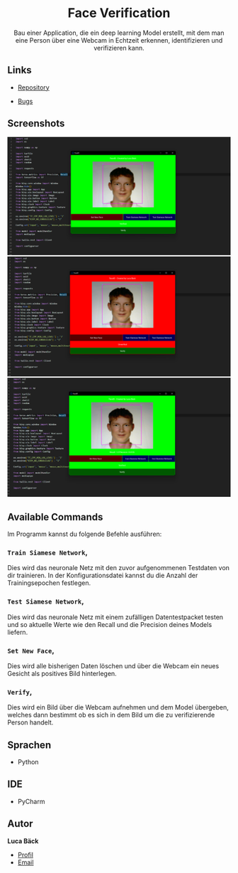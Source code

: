 <h1 align="center">Face Verification</h1>

<p align="center">Bau einer Application, die ein deep learning Model erstellt, mit dem man eine
Person über eine Webcam in Echtzeit erkennen, identifizieren und verifizieren kann.</p>

## Links

- [Repository](https://github.com/luca-baeck/Face-Verification "Face Verification Repository")

- [Bugs](https://github.com/luca-baeck/Face-Verification/issues "Issues Page")


## Screenshots

![Screenshot](/application-preview/verified.png "Screenshot")
![Screenshot](/application-preview/unverified.png "Screenshot")
![Screenshot](/application-preview/trained.png "Screenshot")

## Available Commands

Im Programm kannst du folgende Befehle ausführen:

### `Train Siamese Network`,

Dies wird das neuronale Netz mit den zuvor aufgenommenen Testdaten von dir trainieren. In der Konfigurationsdatei kannst du die Anzahl der Trainingsepochen festlegen.

### `Test Siamese Network`,

Dies wird das neuronale Netz mit einem zufälligen Datentestpacket testen und so aktuelle Werte wie den Recall und die Precision deines Models liefern.

### `Set New Face`,

Dies wird alle bisherigen Daten löschen und über die Webcam ein neues Gesicht als positives Bild hinterlegen.

### `Verify`,

Dies wird ein Bild über die Webcam aufnehmen und dem Model übergeben, welches dann bestimmt ob es sich in dem Bild um die zu verifizierende Person handelt.

## Sprachen

- Python

## IDE

- PyCharm

## Autor

**Luca Bäck**

- [Profil](https://github.com/luca-baeck "Luca Bäck")
- [Email](mailto:luca.baeck@outlook.de?subject=Hello "Hi!")
